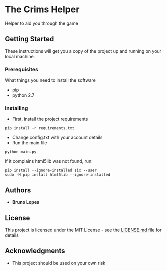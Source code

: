 
# The Crims Helper
Helper to aid you through the game

## Getting Started

These instructions will get you a copy of the project up and running on your local machine.

### Prerequisites

What things you need to install the software
 * pip
 * python 2.7

### Installing

* First, install the project requirements

```
pip install -r requirements.txt
```

* Change config.txt with your account details
* Run the main file

```
python main.py
```

If it complains html5lib was not found, run:

```
pip install --ignore-installed six --user
sudo -H pip install html5lib --ignore-installed
```

## Authors

* **Bruno Lopes** 


## License

This project is licensed under the MIT License - see the [LICENSE.md](LICENSE.md) file for details

## Acknowledgments

* This project should be used on your own risk
